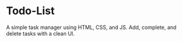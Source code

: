 # Todo-List
A simple task manager using HTML, CSS, and JS. Add, complete, and delete tasks with a clean UI.

